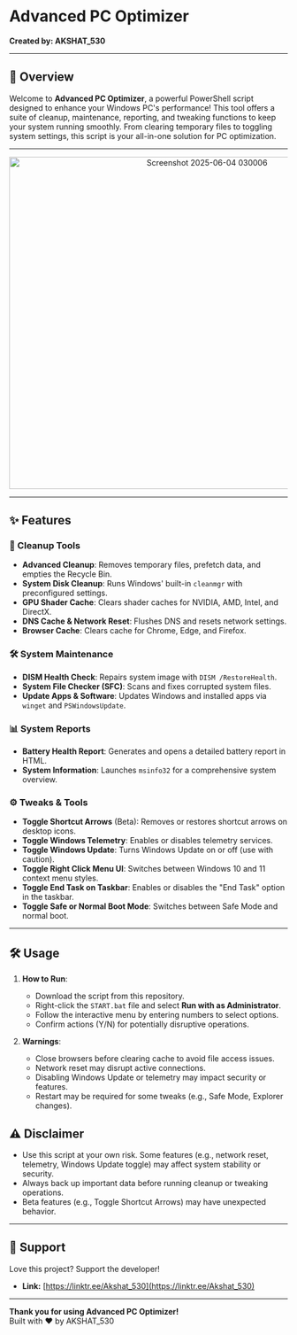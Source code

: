 
# Advanced PC Optimizer
**Created by: AKSHAT_530**  

---

## 🚀 Overview

Welcome to **Advanced PC Optimizer**, a powerful PowerShell script designed to enhance your Windows PC's performance! This tool offers a suite of cleanup, maintenance, reporting, and tweaking functions to keep your system running smoothly. From clearing temporary files to toggling system settings, this script is your all-in-one solution for PC optimization.

---

<div align="center">
  <img src="https://github.com/user-attachments/assets/a416c20e-e0d6-46ae-b6c0-83d0dee68ca7" 
       alt="Screenshot 2025-06-04 030006" 
       width="700" 
       height="600">
</div>

---

## ✨ Features

### 🧹 Cleanup Tools
- **Advanced Cleanup**: Removes temporary files, prefetch data, and empties the Recycle Bin.
- **System Disk Cleanup**: Runs Windows' built-in `cleanmgr` with preconfigured settings.
- **GPU Shader Cache**: Clears shader caches for NVIDIA, AMD, Intel, and DirectX.
- **DNS Cache & Network Reset**: Flushes DNS and resets network settings.
- **Browser Cache**: Clears cache for Chrome, Edge, and Firefox.

### 🛠️ System Maintenance
- **DISM Health Check**: Repairs system image with `DISM /RestoreHealth`.
- **System File Checker (SFC)**: Scans and fixes corrupted system files.
- **Update Apps & Software**: Updates Windows and installed apps via `winget` and `PSWindowsUpdate`.

### 📊 System Reports
- **Battery Health Report**: Generates and opens a detailed battery report in HTML.
- **System Information**: Launches `msinfo32` for a comprehensive system overview.

### ⚙️ Tweaks & Tools
- **Toggle Shortcut Arrows** (Beta): Removes or restores shortcut arrows on desktop icons.
- **Toggle Windows Telemetry**: Enables or disables telemetry services.
- **Toggle Windows Update**: Turns Windows Update on or off (use with caution).
- **Toggle Right Click Menu UI**: Switches between Windows 10 and 11 context menu styles.
- **Toggle End Task on Taskbar**: Enables or disables the "End Task" option in the taskbar.
- **Toggle Safe or Normal Boot Mode**: Switches between Safe Mode and normal boot.

---

## 🛠️ Usage

1. **How to Run**:
   - Download the script from this repository.
   - Right-click the `START.bat` file and select **Run with as Administrator**.
   - Follow the interactive menu by entering numbers to select options.
   - Confirm actions (Y/N) for potentially disruptive operations.

2. **Warnings**:
   - Close browsers before clearing cache to avoid file access issues.
   - Network reset may disrupt active connections.
   - Disabling Windows Update or telemetry may impact security or features.
   - Restart may be required for some tweaks (e.g., Safe Mode, Explorer changes).


## ⚠️ Disclaimer
- Use this script at your own risk. Some features (e.g., network reset, telemetry, Windows Update toggle) may affect system stability or security.
- Always back up important data before running cleanup or tweaking operations.
- Beta features (e.g., Toggle Shortcut Arrows) may have unexpected behavior.
---

## 🤝 Support
Love this project? Support the developer!  
- **Link:** [https://linktr.ee/Akshat_530](https://linktr.ee/Akshat_530)
---

**Thank you for using Advanced PC Optimizer!**  
Built with ❤️ by AKSHAT_530

